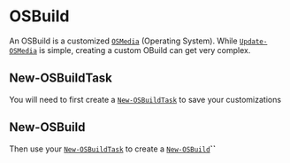 # OSBuild

An OSBuild is a customized [`OSMedia`](../osmedia/) \(Operating System\). While [`Update-OSMedia`](../osmedia/update-osmedia/) is simple, creating a custom OBuild can get very complex.

## New-OSBuildTask

You will need to first create a [`New-OSBuildTask`](new-osbuildtask/) to save your customizations

## New-OSBuild

Then use your [`New-OSBuildTask`](new-osbuildtask/) to create a [`New-OSBuild`](new-osbuild.md)**\`\`**

